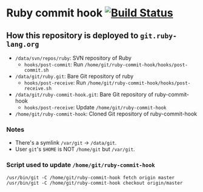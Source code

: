 # Ruby commit hook [![Build Status](https://travis-ci.com/ruby/ruby-commit-hook.svg?branch=master)](https://travis-ci.com/ruby/ruby-commit-hook)

## How this repository is deployed to `git.ruby-lang.org`

* `/data/svn/repos/ruby`: SVN repository of Ruby
  * `hooks/post-commit`: Run `/home/git/ruby-commit-hook/hooks/post-commit.sh`
* `/data/git/ruby.git`: Bare Git repository of ruby
  * `hooks/post-receive`: Run `/home/git/ruby-commit-hook/hooks/post-receive.sh`
* `/data/git/ruby-commit-hook.git`: Bare Git repository of ruby-commit-hook
  * `hooks/post-receive`: Update `/home/git/ruby-commit-hook`
* `/home/git/ruby-commit-hook`: Cloned Git repository of ruby-commit-hook

### Notes

* There's a symlink `/var/git` -> `/data/git`.
* User `git`'s `$HOME` is NOT `/home/git` but `/var/git`.

### Script used to update `/home/git/ruby-commit-hook`

```
/usr/bin/git -C /home/git/ruby-commit-hook fetch origin master
/usr/bin/git -C /home/git/ruby-commit-hook checkout origin/master
```
